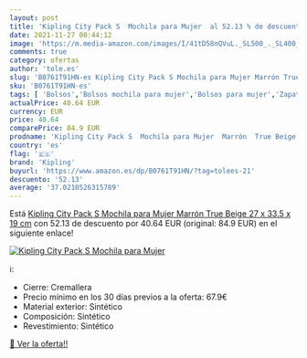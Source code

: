 ```yaml
---
layout: post
title: 'Kipling City Pack S  Mochila para Mujer  al 52.13 % de descuento'
date: 2021-11-27 00:44:12
image: 'https://m.media-amazon.com/images/I/41tD58nQVuL._SL500_._SL400_.jpg'
comments: true
category: ofertas
author: 'tole.es'
slug: 'B0761T91HN-es Kipling City Pack S Mochila para Mujer Marrón True Beige...'
sku: 'B0761T91HN-es'
tags: [ 'Bolsos','Bolsos mochila para mujer','Bolsos para mujer','Zapatos y complementos','kipling','mochila', ]
actualPrice: 40.64 EUR
currency: EUR
price: 40.64
comparePrice: 84.9 EUR
prodname: 'Kipling City Pack S  Mochila para Mujer  Marrón  True Beige   27 x 33.5 x 19 cm'
country: 'es'
flag: '🇪🇸'
brand: 'Kipling'
buyurl: 'https://www.amazon.es/dp/B0761T91HN/?tag=tolees-21'
descuento: '52.13'
average: '37.0210526315789'
---
```


Está [Kipling City Pack S  Mochila para Mujer  Marrón  True Beige   27 x 33.5 x 19 cm](https://www.amazon.es/dp/B0761T91HN/?tag=tolees-21) con 52.13 de descuento por 40.64 EUR (original: 84.9 EUR) en el siguiente enlace!

[![Kipling City Pack S  Mochila para Mujer ](https://m.media-amazon.com/images/I/41tD58nQVuL._SL500_._SL400_.jpg)](https://www.amazon.es/dp/B0761T91HN/?tag=tolees-21)

ℹ️:

- Cierre: Cremallera
- Precio mínimo en los 30 días previos a la oferta: 67.9€
- Material exterior: Sintético
- Composición: Sintético
- Revestimiento: Sintético

[🛒 Ver la oferta!!](https://www.amazon.es/dp/B0761T91HN/?tag=tolees-21)
